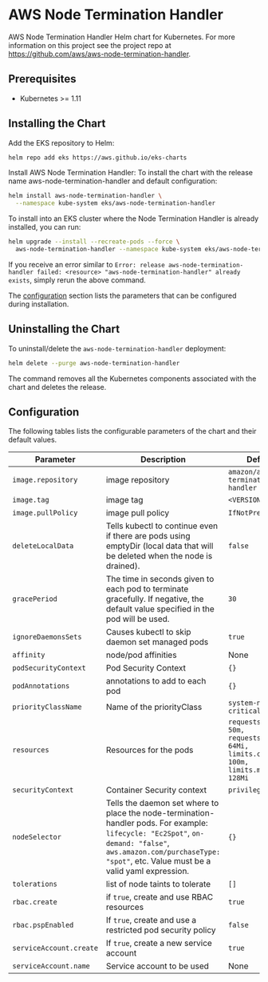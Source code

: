 # AWS Node Termination Handler

AWS Node Termination Handler Helm chart for Kubernetes. For more information on this project see the project repo at https://github.com/aws/aws-node-termination-handler. 

## Prerequisites

* Kubernetes >= 1.11

## Installing the Chart

Add the EKS repository to Helm:
```sh
helm repo add eks https://aws.github.io/eks-charts
```
Install AWS Node Termination Handler:
To install the chart with the release name aws-node-termination-handler and default configuration:

```sh
helm install aws-node-termination-handler \
  --namespace kube-system eks/aws-node-termination-handler
```

To install into an EKS cluster where the Node Termination Handler is already installed, you can run:

```sh
helm upgrade --install --recreate-pods --force \
  aws-node-termination-handler --namespace kube-system eks/aws-node-termination-handler
```

If you receive an error similar to `Error: release aws-node-termination-handler
failed: <resource> "aws-node-termination-handler" already exists`, simply rerun
the above command.

The [configuration](#configuration) section lists the parameters that can be configured during installation.

## Uninstalling the Chart

To uninstall/delete the `aws-node-termination-handler` deployment:

```sh
helm delete --purge aws-node-termination-handler
```

The command removes all the Kubernetes components associated with the chart and deletes the release.

## Configuration

The following tables lists the configurable parameters of the chart and their default values.

Parameter | Description | Default
--- | --- | ---
`image.repository` | image repository | `amazon/aws-node-termination-handler`
`image.tag` | image tag | `<VERSION>`
`image.pullPolicy` | image pull policy | `IfNotPresent`
`deleteLocalData` | Tells kubectl to continue even if there are pods using emptyDir (local data that will be deleted when the node is drained). | `false`
`gracePeriod` | The time in seconds given to each pod to terminate gracefully. If negative, the default value specified in the pod will be used. | `30`
`ignoreDaemonsSets` | Causes kubectl to skip daemon set managed pods | `true`
`affinity` | node/pod affinities | None
`podSecurityContext` | Pod Security Context | `{}`
`podAnnotations` | annotations to add to each pod | `{}`
`priorityClassName` | Name of the priorityClass | `system-node-critical`
`resources` | Resources for the pods | `requests.cpu: 50m, requests.memory: 64Mi, limits.cpu: 100m, limits.memory: 128Mi`
`securityContext` | Container Security context | `privileged: true`
`nodeSelector` | Tells the daemon set where to place the node-termination-handler pods. For example: `lifecycle: "Ec2Spot"`, `on-demand: "false"`, `aws.amazon.com/purchaseType: "spot"`, etc. Value must be a valid yaml expression. | `{}`
`tolerations` | list of node taints to tolerate | `[]`
`rbac.create` | if `true`, create and use RBAC resources | `true`
`rbac.pspEnabled` | If `true`, create and use a restricted pod security policy | `false`
`serviceAccount.create` | If `true`, create a new service account | `true`
`serviceAccount.name` | Service account to be used | None
